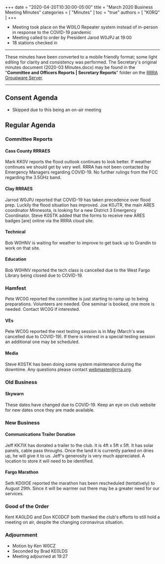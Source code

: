 +++
date = "2020-04-20T10:30:00-05:00"
title = "March 2020 Business Meeting Minutes"
categories = [ "Minutes" ]
toc = "true"
authors = [ "K0RQ" ]
+++
* Meeting took place on the W0ILO Repeater system instead of in-person in response to the COVID-19 pandemic
* Meeting called to order by President Jarod W0JPJ at 19:00
* 18 stations checked in

<!--more-->

---

These minutes have been converted to a mobile friendly format; some light
editing for clarity and consistency was performed. The Secretary's original
minutes document (2020-03 Minutes.docx) may be found in the
"**Committee and Officers Reports | Secretary Reports**" folder on the
[RRRA Groupware Server](https://cloud.rrra.org/). 

---

## Consent Agenda 

* Skipped due to this being an on-air meeting

## Regular Agenda

### Committee Reports 

#### Cass County RRRAES

Mark KK0V reports the flood outlook continues to look better. If weather
continues we should get by very well. RRRA has not been contacted by
Emergency Managers regarding COVID-19. No further rulings from the FCC
regarding the 3.5GHz band.

#### Clay RRRAES

Jarrod W0JPJ reported that COVID-19 has taken precedence over flood
prep. Luckily the flood situation has improved. Joe K0JTR, the main
ARES coordinator Minnesota, is looking for a new District 3 Emergency
Coordinator. Steve K0STK added that the forms to receive new ARES badges
[are] online via the RRRA cloud site.

#### Technical

Bob W0HNV is waiting for weather to improve to get back up to Grandin to
work on that site.

#### Education

Bob W0HNV reported the tech class is cancelled due to the West Fargo
Library being closed due to COVID-19.

### Hamfest

Pete WC0G reported the committee is just starting to ramp up to being
preparations. Volunteers are needed. One seminar is booked, one more is
needed. Contact WC0G if interested.

#### VEs

Pete WC0G reported the next testing session is in May (March's was
cancelled due to COVID-19). If there is interest in a special testing
session an additional one may be scheduled.

#### Media

Steve K0STK has been doing some system maintenance during the downtime.
Any questions please contact webmaster@rrra.org.

### Old Business

#### Skywarn

These dates have changed due to COVID-19. Keep an eye on club website
for new dates once they are made available.

### New Business

#### Communications Trailer Donation

Jeff KK7IX has donated a trailer to the club. It is 4ft x 5ft x 5ft. It
has solar panels, cable pass throughs. Once the land it is currently
parked on dries up, he will give it to us. Jeff's generosity is very
much appreciated. A location to store it will need to be identified.

#### Fargo Marathon

Seth KD0IOE reported the marathon has been rescheduled (tentatively) to
August 29th. Since it will be warmer out there may be a greater need for
our services.

### Good of the Order

Kent KA0LDG and Don KC0DCF both thanked the club's efforts to still hold
a meeting on air, despite the changing coronavirus situation.

### Adjournment
* Motion by Ken W0CZ
* Seconded by Brad KE0LDS
* Meeting adjourned at 19:27

